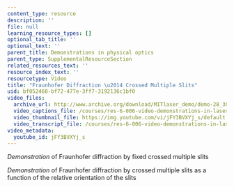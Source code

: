 ```yaml
---
content_type: resource
description: ''
file: null
learning_resource_types: []
optional_tab_title: ''
optional_text: ''
parent_title: Demonstrations in physical optics
parent_type: SupplementalResourceSection
related_resources_text: ''
resource_index_text: ''
resourcetype: Video
title: "Fraunhofer Diffraction \u2014 Crossed Multiple Slits"
uid: bf052468-bf72-477e-3ff7-3192136c1bf0
video_files:
  archive_url: http://www.archive.org/download/MITlaser_demo/demo-28_300k.mp4
  video_captions_file: /courses/res-6-006-video-demonstrations-in-lasers-and-optics-spring-2008/fe65a083c57851e3840e8785d98081fc_jFY3BVXYj_s.vtt
  video_thumbnail_file: https://img.youtube.com/vi/jFY3BVXYj_s/default.jpg
  video_transcript_file: /courses/res-6-006-video-demonstrations-in-lasers-and-optics-spring-2008/b9ed5a7ad2250676e6625139ccf2732b_jFY3BVXYj_s.pdf
video_metadata:
  youtube_id: jFY3BVXYj_s
---
```


_Demonstration_ of Fraunhofer diffraction by fixed crossed multiple slits

_Demonstration_ of Fraunhofer diffraction by crossed multiple slits as a function of the relative orientation of the slits